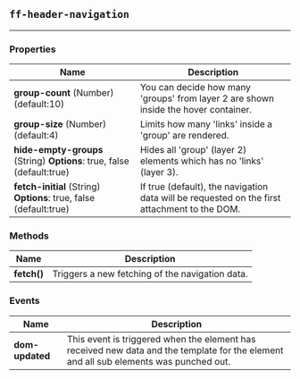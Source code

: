 ## `ff-header-navigation`
___
### Properties
| Name | Description |
| ---- | ----------- |
| **group-count** (Number) (default:10) | You can decide how many 'groups' from layer 2 are shown inside the hover container. |
| **group-size** (Number) (default:4) | Limits how many 'links' inside a 'group' are rendered. |
| **hide-empty-groups** (String) **Options**: true, false (default:true) | Hides all 'group' (layer 2) elements which has no 'links' (layer 3). |
| **fetch-initial** (String) **Options**: true, false (default:true) | If true (default), the navigation data will be requested on the first attachment to the DOM. |

### Methods
| Name | Description |
| ---- | ----------- |
| **fetch()** | Triggers a new fetching of the navigation data. |

### Events
| Name | Description |
| ---- | ----------- |
| **dom-updated** | This event is triggered when the element has received new data and the template for the element and all sub elements was punched out. |